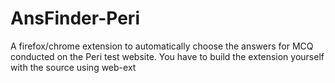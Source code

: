 # AnsFinder-Peri
A firefox/chrome extension to automatically choose the answers for MCQ conducted on the  Peri test website.
You have to build the extension yourself with the source using web-ext
